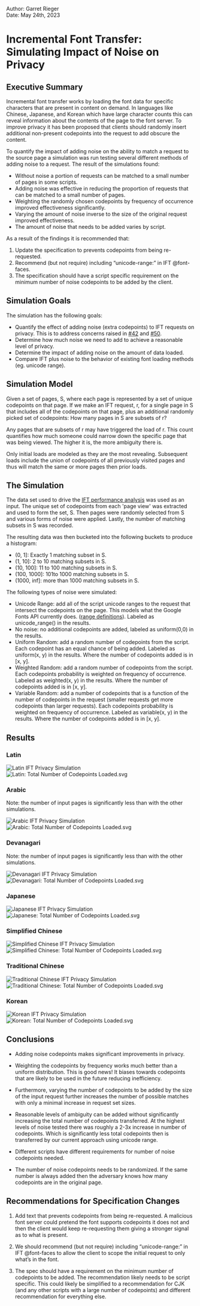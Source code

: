 Author: Garret Rieger  
Date: May 24th, 2023  

# Incremental Font Transfer: Simulating Impact of Noise on Privacy

## Executive Summary

Incremental font transfer works by loading the font data for specific characters that are present in content on demand.
In languages like Chinese, Japanese, and Korean which have large character counts this can reveal information about the
contents of the page to the font server. To improve privacy it has been proposed that clients should randomly insert
additional non-present codepoints into the request to add obscure the content.

To quantify the impact of adding noise on the ability to match a request to the source page a simulation was run testing
several different methods of adding noise to a request. The result of the simulations found:
- Without noise a portion of requests can be matched to a small number of pages in some scripts.
- Adding noise was effective in reducing the proportion of requests that can be matched to a small number of pages.
- Weighting the randomly chosen codepoints by frequency of occurrence improved effectiveness significantly.
- Varying the amount of noise inverse to the size of the original request improved effectiveness.
- The amount of noise that needs to be added varies by script.

As a result of the findings it is recommended that:
1. Update the specification to prevents codepoints from being re-requested.
2. Recommend (but not require) including “unicode-range:” in IFT @font-faces.
3. The specification should have a script specific requirement on the minimum number of noise codepoints to be added
   by the client.

## Simulation Goals

The simulation has the following goals:

- Quantify the effect of adding noise (extra codepoints) to IFT requests on privacy. This is to address concerns raised
  in [#42](https://github.com/w3c/IFT/issues/42) and [#50](https://github.com/w3c/IFT/issues/50).
- Determine how much noise we need to add to achieve a reasonable level of privacy.
- Determine the impact of adding noise on the amount of data loaded.
- Compare IFT plus noise to the behavior of existing font loading methods (eg. unicode range).

## Simulation Model

Given a set of pages, S, where each page is represented by a set of unique codepoints on that page. If we make an IFT
request, r, for a single page in S that includes all of the codepoints on that page, plus an additional randomly picked
set of codepoints: How many pages in S are subsets of r?

Any pages that are subsets of r may have triggered the load of r. This count quantifies how much someone could narrow
down the specific page that was being viewed. The higher it is, the more ambiguity there is.

Only initial loads are modeled as they are the most revealing. Subsequent loads include the union of codepoints of all
previously visited pages and thus will match the same or more pages then prior loads.

## The Simulation

The data set used to drive the [IFT performance analysis](07-08-2020/simulation_results_aug_2020.md) was used as an input.
The unique set of codepoints from each 'page view' was extracted and used to form the set, S. Then pages were randomly
selected from S and various forms of noise were applied. Lastly, the number of matching subsets in S was recorded.

The resulting data was then bucketed into the following buckets to produce a histogram:
- (0, 1]: Exactly 1 matching subset in S.
- (1, 10]: 2 to 10 matching subsets in S.
- (10, 100]: 11 to 100 matching subsets in S.
- (100, 1000]: 101to 1000 matching subsets in S.
- (1000, inf]: more than 1000 matching subsets in S.

The following types of noise were simulated:
- Unicode Range: add all of the script unicode ranges to the request that intersect the codepoints on the page. This
  models what the Google Fonts API currently does. ([range definitions](https://github.com/w3c/PFE-analysis/tree/main/analysis/pfe_methods/unicode_range_data)). Labeled as unicode_range() in the results.
- No noise: no additional codepoints are added, labeled as uniform(0,0) in the results.
- Uniform Random: add a random number of codepoints from the script. Each codepoint has an equal chance of being added.
  Labeled as uniform(x, y) in the results. Where the number of codepoints added is in [x, y].
- Weighted Random: add a random number of codepoints from the script. Each codepoints probability is weighted on
  frequency of occurrence. Labeled as weighted(x, y) in the results. Where the number of codepoints added is in [x, y].
- Variable Random: add a number of codepoints that is a function of the number of codepoints in the request (smaller
  requests get more codepoints than larger requests). Each codepoints probability is weighted on frequency of occurrence.
  Labeled as variable(x, y) in the results. Where the number of codepoints added is in [x, y].
  
## Results

### Latin

![Latin IFT Privacy Simulation](noise/Latin%20IFT%20Privacy%20Simulation.svg)
![Latin: Total Number of Codepoints Loaded.svg](noise/Latin_%20Total%20Number%20of%20Codepoints%20Loaded.svg)

### Arabic

Note: the number of input pages is significantly less than with the other simulations.

![Arabic IFT Privacy Simulation](noise/Arabic%20IFT%20Privacy%20Simulation.svg)
![Arabic: Total Number of Codepoints Loaded.svg](noise/Arabic_%20Total%20Number%20of%20Codepoints%20Loaded.svg)

### Devanagari

Note: the number of input pages is significantly less than with the other simulations.

![Devanagari IFT Privacy Simulation](noise/Devanagari%20IFT%20Privacy%20Simulation.svg)
![Devanagari: Total Number of Codepoints Loaded.svg](noise/Devanagari_%20Total%20Number%20of%20Codepoints%20Loaded.svg)

### Japanese

![Japanese IFT Privacy Simulation](noise/Japanese%20IFT%20Privacy%20Simulation.svg)
![Japanese: Total Number of Codepoints Loaded.svg](noise/Japanese_%20Total%20Number%20of%20Codepoints%20Loaded.svg)

### Simplified Chinese

![Simplified Chinese IFT Privacy Simulation](noise/Simplified%20Chinese%20IFT%20Privacy%20Simulation.svg)
![Simplified Chinese: Total Number of Codepoints Loaded.svg](noise/Simplified%20Chinese_%20Total%20Number%20of%20Codepoints%20Loaded.svg)

### Traditional Chinese

![Traditional Chinese IFT Privacy Simulation](noise/Traditional%20Chinese%20IFT%20Privacy%20Simulation.svg)
![Traditional Chinese: Total Number of Codepoints Loaded.svg](noise/Traditional%20Chinese_%20Total%20Number%20of%20Codepoints%20Loaded.svg)

### Korean

![Korean IFT Privacy Simulation](noise/Korean%20IFT%20Privacy%20Simulation.svg)
![Korean: Total Number of Codepoints Loaded.svg](noise/Korean_%20Total%20Number%20of%20Codepoints%20Loaded.svg)

## Conclusions

- Adding noise codepoints makes significant improvements in privacy.

- Weighting the codepoints by frequency works much better than a uniform distribution. This is good news! It biases
  towards codepoints that are likely to be used in the future reducing inefficiency.
  
- Furthermore, varying the number of codepoints to be added by the size of the input request further increases the
  number of possible matches with only a minimal increase in request set sizes.
  
- Reasonable levels of ambiguity can be added without significantly increasing the total number of codepoints transferred.
  At the highest levels of noise tested there was roughly a 2-3x increase in number of codepoints. Which is significantly
  less total codepoints then is transferred by our current approach using unicode range.

- Different scripts have different requirements for number of noise codepoints needed.

- The number of noise codepoints needs to be randomized. If the same number is always added then the adversary knows how
  many codepoints are in the original page.


## Recommendations for Specification Changes

1. Add text that prevents codepoints from being re-requested. A malicious font server could pretend the font supports
   codepoints it does not and then the client would keep re-requesting them giving a stronger signal as to what is
   present.
   
2. We should recommend (but not require) including “unicode-range:” in IFT @font-faces to allow the client to scope the
   initial request to only what’s in the font.
   
3. The spec should have a requirement on the minimum number of codepoints to be added. The recommendation likely needs
   to be script specific. This could likely be simplified to a recommendation for CJK (and any other scripts with a large
   number of codepoints) and different recommendation for everything else.











